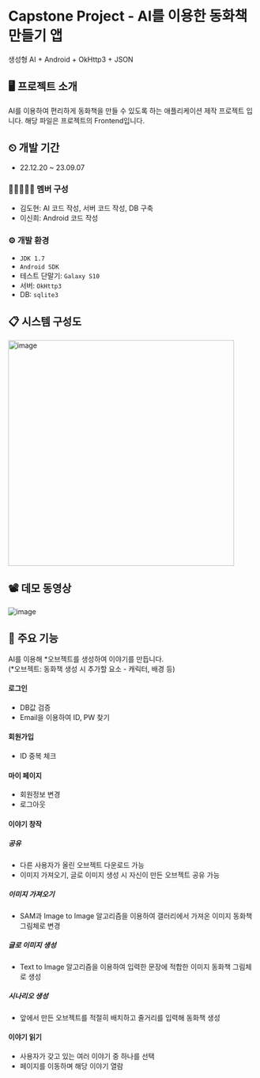 # Capstone Project - AI를 이용한 동화책 만들기 앱
생성형 AI + Android + OkHttp3 + JSON


## 🖥 프로젝트 소개
AI를 이용하여 편리하게 동화책을 만들 수 있도록 하는 애플리케이션 제작 프로젝트 입니다.
해당 파일은 프로젝트의 Frontend입니다.


## ⏲ 개발 기간
- 22.12.20 ~ 23.09.07

### 👨🏻‍🤝‍👨🏻 멤버 구성
- 김도현: AI 코드 작성, 서버 코드 작성, DB 구축
- 이신희: Android 코드 작성

### ⚙ 개발 환경
- `JDK 1.7`
- `Android SDK`
- 테스트 단말기: `Galaxy S10`
- 서버: `OkHttp3`
- DB: `sqlite3`


## 📋 시스템 구성도
<img width="457" alt="image" src="https://github.com/shinhee-lee/frontend/assets/103517160/0d320202-9dd6-417c-87a8-1913ad6bf9fd">

## 📽 데모 동영상
![image](https://github.com/shinhee-lee/frontend/assets/103517160/d283e58e-687b-4fcd-b80c-badb8c4bd059)

## 📌 주요 기능
AI를 이용해 *오브젝트를 생성하여 이야기를 만듭니다.  
(*오브젝트: 동화책 생성 시 추가할 요소 - 캐릭터, 배경 등)

#### 로그인
- DB값 검증
- Email을 이용하여 ID, PW 찾기

#### 회원가입
- ID 중복 체크

#### 마이 페이지
- 회원정보 변경
- 로그아웃

#### 이야기 창작
##### 공유
- 다른 사용자가 올린 오브젝트 다운로드 가능
- 이미지 가져오기, 글로 이미지 생성 시 자신이 만든 오브젝트 공유 가능
##### 이미지 가져오기
- SAM과 Image to Image 알고리즘을 이용하여 갤러리에서 가져온 이미지 동화책 그림체로 변경
##### 글로 이미지 생성
- Text to Image 알고리즘을 이용하여 입력한 문장에 적합한 이미지 동화책 그림체로 생성
##### 시나리오 생성
- 앞에서 만든 오브젝트를 적절히 배치하고 줄거리를 입력해 동화책 생성

#### 이야기 읽기
- 사용자가 갖고 있는 여러 이야기 중 하나를 선택
- 페이지를 이동하며 해당 이야기 열람
